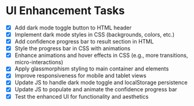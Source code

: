 # UI Enhancement Tasks

- [x] Add dark mode toggle button to HTML header
- [x] Implement dark mode styles in CSS (backgrounds, colors, etc.)
- [x] Add confidence progress bar to result section in HTML
- [x] Style the progress bar in CSS with animations
- [x] Enhance animations and hover effects in CSS (e.g., more transitions, micro-interactions)
- [x] Apply glassmorphism styling to main container and elements
- [x] Improve responsiveness for mobile and tablet views
- [x] Update JS to handle dark mode toggle and localStorage persistence
- [x] Update JS to populate and animate the confidence progress bar
- [x] Test the enhanced UI for functionality and aesthetics
